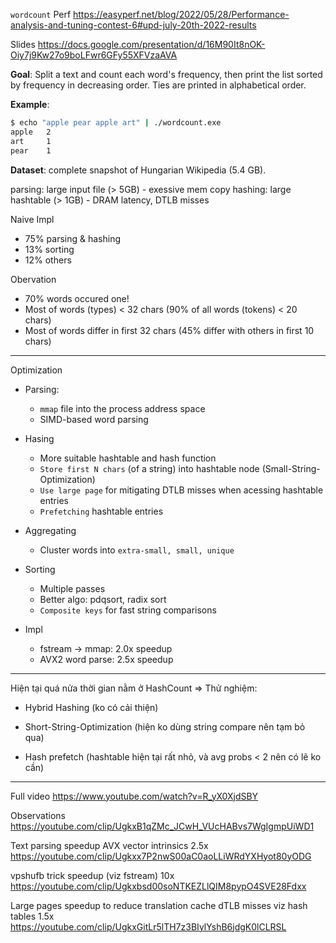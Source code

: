 
`wordcount` Perf https://easyperf.net/blog/2022/05/28/Performance-analysis-and-tuning-contest-6#upd-july-20th-2022-results

Slides https://docs.google.com/presentation/d/16M90It8nOK-Oiy7j9Kw27o9boLFwr6GFy55XFVzaAVA

__Goal__: Split a text and count each word's frequency, then print the list sorted by frequency in decreasing order. Ties are printed in alphabetical order.

__Example__:
```sh
$ echo "apple pear apple art" | ./wordcount.exe
apple	2
art     1
pear    1
```

__Dataset__: complete snapshot of Hungarian Wikipedia (5.4 GB).

parsing: large input file (> 5GB) - exessive mem copy
hashing: large hashtable (> 1GB) - DRAM latency, DTLB misses

Naive Impl
* 75% parsing & hashing
* 13% sorting
* 12% others

Obervation
* 70% words occured one!
* Most of words (types) < 32 chars (90% of all words (tokens) < 20 chars)
* Most of words differ in first 32 chars (45% differ with others in first 10 chars)

- - -

Optimization

* Parsing: 
	- `mmap` file into the process address space
	- SIMD-based word parsing

* Hasing
	- More suitable hashtable and hash function
	- `Store first N chars` (of a string) into hashtable node (Small-String-Optimization)
	- `Use large page` for mitigating DTLB misses when acessing hashtable entries
	- `Prefetching` hashtable entries

* Aggregating
	- Cluster words into `extra-small, small, unique`

* Sorting
	- Multiple passes
	- Better algo: pdqsort, radix sort
	- `Composite keys` for fast string comparisons

* Impl
	- fstream -> mmap: 2.0x speedup
	- AVX2 word parse: 2.5x speedup

- - -


Hiện tại quá nửa thời gian nằm ở HashCount => Thử nghiệm:

* Hybrid Hashing (ko có cải thiện)

* Short-String-Optimization (hiện ko dùng string compare nên tạm bỏ qua)

* Hash prefetch (hashtable hiện tại rất nhỏ, và avg probs < 2 nên có lẽ ko cần)

- - -

Full video https://www.youtube.com/watch?v=R_yX0XjdSBY

Observations https://youtube.com/clip/UgkxB1qZMc_JCwH_VUcHABvs7WgIgmpUiWD1

Text parsing speedup AVX vector intrinsics 2.5x https://youtube.com/clip/Ugkxx7P2nwS00aC0aoLLiWRdYXHyot80yODG

vpshufb trick speedup (viz fstream) 10x https://youtube.com/clip/Ugkxbsd00soNTKEZLlQIM8pypO4SVE28Fdxx

Large pages speedup to reduce translation cache dTLB misses viz hash tables 1.5x https://youtube.com/clip/UgkxGitLr5lTH7z3BIylYshB6jdgK0lCLRSL